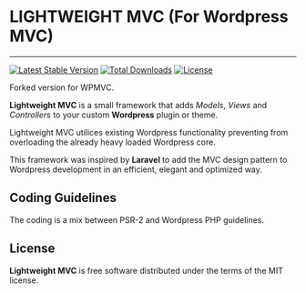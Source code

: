 # LIGHTWEIGHT MVC (For Wordpress MVC)
--------------------------------

[![Latest Stable Version](https://poser.pugx.org/amostajo/lightweight-mvc/v/stable)](https://packagist.org/packages/amostajo/lightweight-mvc)
[![Total Downloads](https://poser.pugx.org/amostajo/lightweight-mvc/downloads)](https://packagist.org/packages/amostajo/lightweight-mvc)
[![License](https://poser.pugx.org/amostajo/lightweight-mvc/license)](https://packagist.org/packages/amostajo/lightweight-mvc)

Forked version for WPMVC.

**Lightweight MVC** is a small framework that adds *Models*, *Views* and *Controllers* to your custom **Wordpress** plugin or theme.

Lightweight MVC utilices existing Wordpress functionality preventing from overloading the already heavy loaded Wordpress core.

This framework was inspired by **Laravel** to add the MVC design pattern to Wordpress development in an efficient, elegant and optimized way.

## Coding Guidelines

The coding is a mix between PSR-2 and Wordpress PHP guidelines.

## License

**Lightweight MVC** is free software distributed under the terms of the MIT license.